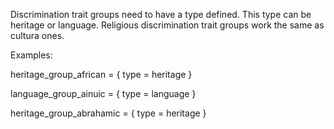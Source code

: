 
Discrimination trait groups need to have a type defined. This type can be heritage or language. Religious discrimination trait groups work the same as cultura ones.

Examples:

heritage_group_african = {
	type = heritage
}

language_group_ainuic = {
	type = language
}

heritage_group_abrahamic = {
	type = heritage
}